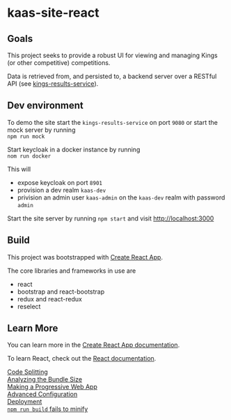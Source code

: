 # kaas-site-react

## Goals

This project seeks to provide a robust UI for viewing and managing Kings (or other competitive) competitions.

Data is retrieved from, and persisted to, a backend server over a RESTful API (see [kings-results-service](https://github.com/andrewflbarnes/kings-results-service)).

## Dev environment

To demo the site start the `kings-results-service` on port `9080` or start the mock server by running  
`npm run mock`

Start keycloak in a docker instance by running  
`nom run docker`

This will
- expose keycloak on port `8901`
- provision a dev realm `kaas-dev`
- privision an admin user `kaas-admin` on the `kaas-dev` realm with password `admin`

Start the site server by running `npm start` and visit [http://localhost:3000](http://localhost:3000)

## Build

This project was bootstrapped with [Create React App](https://github.com/facebook/create-react-app).

The core libraries and frameworks in use are
- react
- bootstrap and react-bootstrap
- redux and react-redux
- reselect

## Learn More

You can learn more in the [Create React App documentation](https://facebook.github.io/create-react-app/docs/getting-started).

To learn React, check out the [React documentation](https://reactjs.org/).

[Code Splitting](https://facebook.github.io/create-react-app/docs/code-splitting)  
[Analyzing the Bundle Size](https://facebook.github.io/create-react-app/docs/analyzing-the-bundle-size)  
[Making a Progressive Web App](https://facebook.github.io/create-react-app/docs/making-a-progressive-web-app)  
[Advanced Configuration](https://facebook.github.io/create-react-app/docs/advanced-configuration)  
[Deployment](https://facebook.github.io/create-react-app/docs/deployment)  
[`npm run build` fails to minify](https://facebook.github.io/create-react-app/docs/troubleshooting#npm-run-build-fails-to-minify)  
